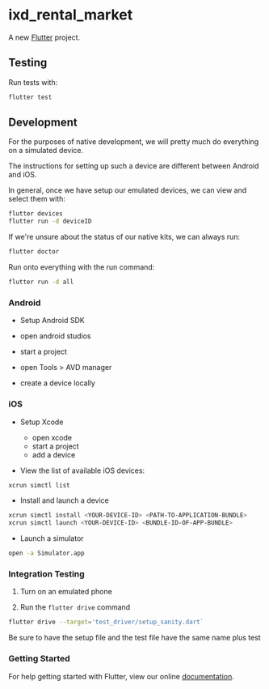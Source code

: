 # ixd_rental_market

A new [Flutter](https://flutter.io/) project.

## Testing
Run tests with:

```zsh
flutter test
```

## Development
For the purposes of native development, we will pretty much do everything on a simulated device.

The instructions for setting up such a device are different between Android and iOS.

In general, once we have setup our emulated devices, we can view and select them with:

```zsh
flutter devices
flutter run -d deviceID
```

If we're unsure about the status of our native kits, we can always run:

```zsh
flutter doctor
```

Run onto everything with the run command:

```zsh
flutter run -d all
```

### Android
- Setup Android SDK

- open android studios

- start a project

- open Tools > AVD manager

- create a device locally



### iOS
- Setup Xcode
  - open xcode
  - start a project
  - add a device

- View the list of available iOS devices:

```zsh
xcrun simctl list
```

- Install and launch a device
```zsh
xcrun simctl install <YOUR-DEVICE-ID> <PATH-TO-APPLICATION-BUNDLE>
xcrun simctl launch <YOUR-DEVICE-ID> <BUNDLE-ID-OF-APP-BUNDLE>
```

- Launch a simulator
```zsh
open -a Simulator.app
```

### Integration Testing

1. Turn on an emulated phone

2. Run the `flutter drive` command

```zsh
flutter drive --target='test_driver/setup_sanity.dart`
```

Be sure to have the setup file and the test file have the same name plus test

### Getting Started

For help getting started with Flutter, view our online
[documentation](http://flutter.io/).
